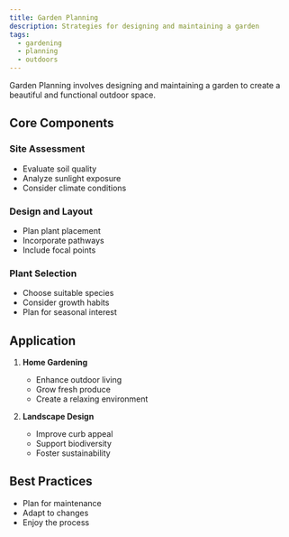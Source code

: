 ```yaml
---
title: Garden Planning
description: Strategies for designing and maintaining a garden
tags:
  - gardening
  - planning
  - outdoors
---
```


Garden Planning involves designing and maintaining a garden to create a beautiful and functional outdoor space.

## Core Components

### Site Assessment
- Evaluate soil quality
- Analyze sunlight exposure
- Consider climate conditions

### Design and Layout
- Plan plant placement
- Incorporate pathways
- Include focal points

### Plant Selection
- Choose suitable species
- Consider growth habits
- Plan for seasonal interest

## Application

1. **Home Gardening**
   - Enhance outdoor living
   - Grow fresh produce
   - Create a relaxing environment

2. **Landscape Design**
   - Improve curb appeal
   - Support biodiversity
   - Foster sustainability

## Best Practices
- Plan for maintenance
- Adapt to changes
- Enjoy the process
